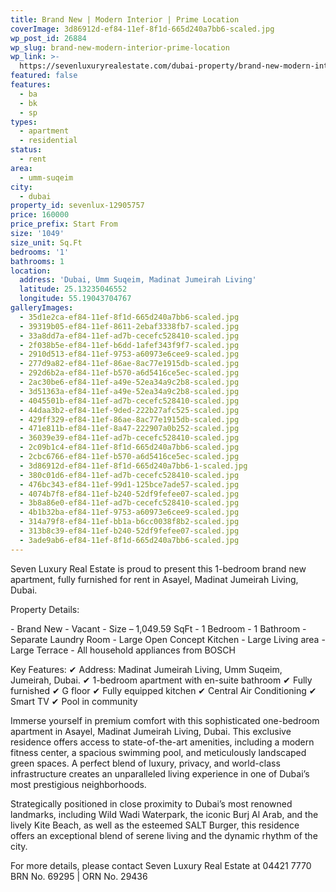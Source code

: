 ```yaml
---
title: Brand New | Modern Interior | Prime Location
coverImage: 3d86912d-ef84-11ef-8f1d-665d240a7bb6-scaled.jpg
wp_post_id: 26884
wp_slug: brand-new-modern-interior-prime-location
wp_link: >-
  https://sevenluxuryrealestate.com/dubai-property/brand-new-modern-interior-prime-location/
featured: false
features:
  - ba
  - bk
  - sp
types:
  - apartment
  - residential
status:
  - rent
area:
  - umm-suqeim
city:
  - dubai
property_id: sevenlux-12905757
price: 160000
price_prefix: Start From
size: '1049'
size_unit: Sq.Ft
bedrooms: '1'
bathrooms: 1
location:
  address: 'Dubai, Umm Suqeim, Madinat Jumeirah Living'
  latitude: 25.13235046552
  longitude: 55.19043704767
galleryImages:
  - 35d1e2ca-ef84-11ef-8f1d-665d240a7bb6-scaled.jpg
  - 39319b05-ef84-11ef-8611-2ebaf3338fb7-scaled.jpg
  - 33a8dd7a-ef84-11ef-ad7b-cecefc528410-scaled.jpg
  - 2f038b5e-ef84-11ef-b6dd-1afef343f9f7-scaled.jpg
  - 2910d513-ef84-11ef-9753-a60973e6cee9-scaled.jpg
  - 277d9a82-ef84-11ef-86ae-8ac77e1915db-scaled.jpg
  - 292d6b2a-ef84-11ef-b570-a6d5416ce5ec-scaled.jpg
  - 2ac30be6-ef84-11ef-a49e-52ea34a9c2b8-scaled.jpg
  - 3d51363a-ef84-11ef-a49e-52ea34a9c2b8-scaled.jpg
  - 4045501b-ef84-11ef-ad7b-cecefc528410-scaled.jpg
  - 44daa3b2-ef84-11ef-9ded-222b27afc525-scaled.jpg
  - 429ff329-ef84-11ef-86ae-8ac77e1915db-scaled.jpg
  - 471e811b-ef84-11ef-8a47-222907a0b252-scaled.jpg
  - 36039e39-ef84-11ef-ad7b-cecefc528410-scaled.jpg
  - 2c09b1c4-ef84-11ef-8f1d-665d240a7bb6-scaled.jpg
  - 2cbc6766-ef84-11ef-b570-a6d5416ce5ec-scaled.jpg
  - 3d86912d-ef84-11ef-8f1d-665d240a7bb6-1-scaled.jpg
  - 380c01d6-ef84-11ef-ad7b-cecefc528410-scaled.jpg
  - 476bc343-ef84-11ef-99d1-125bce7ade57-scaled.jpg
  - 4074b7f8-ef84-11ef-b240-52df9fefee07-scaled.jpg
  - 3b8a86e0-ef84-11ef-ad7b-cecefc528410-scaled.jpg
  - 4b1b32ba-ef84-11ef-9753-a60973e6cee9-scaled.jpg
  - 314a79f8-ef84-11ef-bb1a-b6cc0038f8b2-scaled.jpg
  - 313b8c39-ef84-11ef-b240-52df9fefee07-scaled.jpg
  - 3ade9ab6-ef84-11ef-8f1d-665d240a7bb6-scaled.jpg
---
```


Seven Luxury Real Estate is proud to present this 1-bedroom brand new apartment, fully furnished for rent in Asayel, Madinat Jumeirah Living, Dubai.

Property Details:

\- Brand New - Vacant - Size – 1,049.59 SqFt - 1 Bedroom - 1 Bathroom - Separate Laundry Room - Large Open Concept Kitchen - Large Living area - Large Terrace - All household appliances from BOSCH

Key Features: ✔ Address: Madinat Jumeirah Living, Umm Suqeim, Jumeirah, Dubai. ✔ 1-bedroom apartment with en-suite bathroom ✔ Fully furnished ✔ G floor ✔ Fully equipped kitchen ✔ Central Air Conditioning ✔ Smart TV ✔ Pool in community

Immerse yourself in premium comfort with this sophisticated one-bedroom apartment in Asayel, Madinat Jumeirah Living, Dubai. This exclusive residence offers access to state-of-the-art amenities, including a modern fitness center, a spacious swimming pool, and meticulously landscaped green spaces. A perfect blend of luxury, privacy, and world-class infrastructure creates an unparalleled living experience in one of Dubai’s most prestigious neighborhoods.

Strategically positioned in close proximity to Dubai’s most renowned landmarks, including Wild Wadi Waterpark, the iconic Burj Al Arab, and the lively Kite Beach, as well as the esteemed SALT Burger, this residence offers an exceptional blend of serene living and the dynamic rhythm of the city.

For more details, please contact Seven Luxury Real Estate at 04421 7770 BRN No. 69295 | ORN No. 29436
